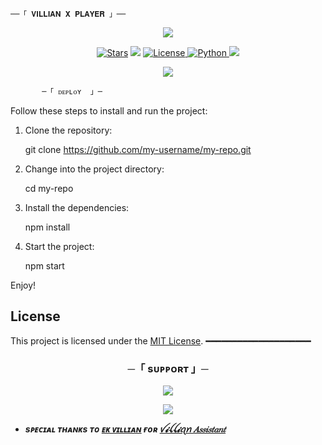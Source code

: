 
    ──「 𝐕𝐈𝐋𝐋𝐈𝐀𝐍 𝐗 𝐏𝐋𝐀𝐘𝐄𝐑 」──

<p align="center">
  <img src="https://graph.org/file/4230ddbea6b4919956ada.jpg">
</p>

<p align="center">
<a href="https://github.com/vil3n3/VILLIAN-MUSIC/stargazers"><img src="https://img.shields.io/github/stars/vil3n3/VILLIAN-MUSIC?color=black&logo=github&logoColor=black&style=for-the-badge" alt="Stars" /></a>
<a href="https://github.com/vil3n3/VILLIAN-MUSIC/network/members"> <img src="https://img.shields.io/github/forks/vil3n3/VILLIAN-MUSIC?color=black&logo=github&logoColor=black&style=for-the-badge" /></a>
<a href="https://github.com/vil3n3/VILLIAN-MUSIC/blob/master/LICENSE"> <img src="https://img.shields.io/badge/License-MIT-blueviolet?style=for-the-badge" alt="License" /> </a>
<a href="https://www.python.org/"> <img src="https://img.shields.io/badge/Written%20in-Python-orange?style=for-the-badge&logo=python" alt="Python" /> </a>
<a href="https://github.com/vil3n3/VILLIAN-MUSIC/commits/vil3n3"> <img src="https://img.shields.io/github/last-commit/vil3n3/VILLIAN-MUSIC?color=blue&logo=github&logoColor=green&style=for-the-badge" /></a>
</p>

<p align="center">
  <img src="https://graph.org/file/e8ed800c44a454e96d0af.jpg">
</p>


           ─「 ᴅᴇᴩʟᴏʏ  」─


Follow these steps to install and run the project:

1. Clone the repository:
   
   git clone https://github.com/my-username/my-repo.git
   
2. Change into the project directory:
   
   cd my-repo
   
3. Install the dependencies:
   
   npm install
   
4. Start the project:
   
   npm start
   
Enjoy!

## License

This project is licensed under the [MIT License](LICENSE).
━━━━━━━━━━━━━━━━━━━━

<h3 align="center">
    ─「 sᴜᴩᴩᴏʀᴛ 」─
</h3>

<p align="center">
<a href="https://telegram.me/HLV_NETWORK"><img src="https://img.shields.io/badge/-Support%20Group-blue.svg?style=for-the-badge&logo=Telegram"></a>
</p>

<p align="center">
<a href="https://telegram.me/villen_012"><img src="https://img.shields.io/badge/-Support%20Channel-blue.svg?style=for-the-badge&logo=Telegram"></a>
</p>

- <b> _sᴩᴇᴄɪᴀʟ ᴛʜᴀɴᴋs ᴛᴏ [ᴇᴋ ᴠɪʟʟɪᴀɴ](https://github.com/vil3n3) ғᴏʀ [ꪜ𝓲ꪶꪶ𝓲ꪖꪀ 𝐴𝑠𝑠𝑖𝑠𝑡𝑎𝑛𝑡](https://github.com/vil3n3/VILLIAN-MUSIC)_ </b>

